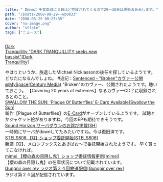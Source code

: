```yaml
---
title: "【News】千葉南部に３日ほど拉致されてくるので29～30日は更新お休みします。"
path: "/posts/2008-08-29--wp0833"
date: "2008-08-29 00:27:35"
cover: "no-image.png"
author: "stfate"
tags: ["ニュース"]
---
```


<style type="text/css">
<!--
p {white-space: pre-wrap};
-->
</style>

<a class="topics" href="http://www.darktranquillity.com/realindex.html" target="_blank">Dark Tranquillity "DARK TRANQUILLITY seeks new bassist"</a><span class="junre">[<a href="http://www.darktranquillity.com/" target="_blank">Dark Tranquillity</a>]</span>
<div class="news">やはりというか、脱退したMichael Nicklassonの後任を探しているようです。
どなたになるんでしょね。
#追記：<a href="http://www.myspace.com/centurymediaeurope" target="_blank">Sentenced - "Broken"カヴァー公開@MySpace(Century Media)</a>
"Broken"のカヴァー、公開されたようです。聴いておこう。
【Covering 20 years of extremes】なるカヴァーCD？に収録されるとのこと。</div>
<a class="topics" href="http://www.metalfromfinland.com/news/2008-08-28_15:33/swallow_the_sun_plague_of_butterflies_ecard_available" target="_blank">SWALLOW THE SUN: 'Plague Of Butterflies' E-Card Available</a><span class="junre">[<a href="http://www.swallowthesun.net/" target="_blank">Swallow the Sun</a>]</span>
<div class="news">新作【Plague of Butterflies】の<a href="http://www.spinefarm.fi/swallowthesunecard/" target="_blank">E-Card</a>がオープンしているようです。
試聴とかジャケット絵がありますね。今回のEPも期待できそうです。</div>
<a class="topics" href="http://www.soundhorizon.com/" target="_blank">Sound Horizon サーバダウンのお詫び掲載</a><span class="junre">[<a href="http://sound-horizon.net/" target="_blank">SH</a>]</span>
<div class="news">一時的にサーバがdownしてたみたいですね。今は復旧済です。</div>
<a class="topics" href="http://www.stels806.com/" target="_blank">STELS806 【Q】ショップ委託開始</a><span class="junre">[<a href="http://www.stels806.com/" target="_blank">STELS806</a>]</span>
<div class="news">新譜【Q】、メロンブックスとあきばお～で委託開始されたようです。
早く買ってこなければ。</div>
<a class="topics" href="http://mimei.blog.shinobi.jp/" target="_blank">mimei 【櫻の森の目隠し鬼】ショップ委託情報更新</a><span class="junre">[<a href="http://totsu-kuni.net/" target="_blank">mimei</a>]</span>
<div class="news">【櫻の森の目隠し鬼】の在庫状況について記載されています。</div>
<a class="topics" href="http://www.gungni.com/" target="_blank">Gungnir over rev ラジオ第２４回放送配信</a><span class="junre">[<a href="http://www.gungni.com/" target="_blank">Gungnir over rev</a>]</span>
<div class="news">ラジオ第２４回が配信されています。</div>
